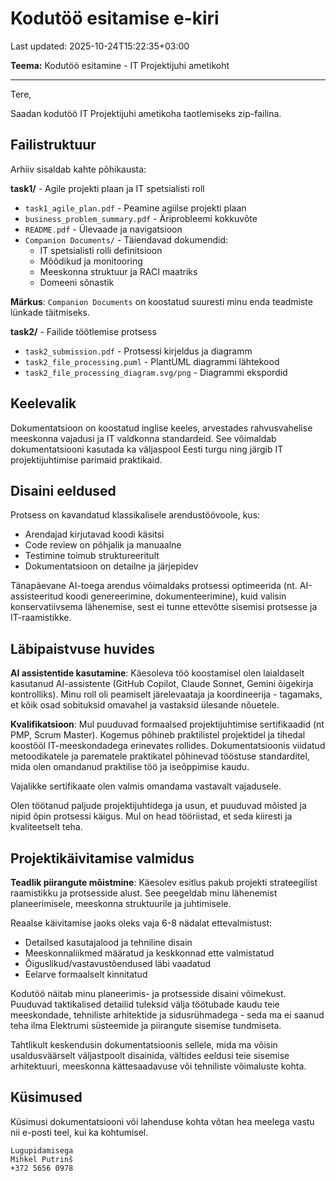 # Kodutöö esitamise e-kiri

Last updated: 2025-10-24T15:22:35+03:00

**Teema:** Kodutöö esitamine - IT Projektijuhi ametikoht

---

Tere,

Saadan kodutöö IT Projektijuhi ametikoha taotlemiseks zip-failina.

## Failistruktuur

Arhiiv sisaldab kahte põhikausta:

**task1/** - Agile projekti plaan ja IT spetsialisti roll

- `task1_agile_plan.pdf` - Peamine agiilse projekti plaan
- `business_problem_summary.pdf` - Äriprobleemi kokkuvõte
- `README.pdf` - Ülevaade ja navigatsioon
- `Companion Documents/` - Täiendavad dokumendid:
  - IT spetsialisti rolli definitsioon
  - Mõõdikud ja monitooring
  - Meeskonna struktuur ja RACI maatriks
  - Domeeni sõnastik

**Märkus**: `Companion Documents` on koostatud suuresti minu enda teadmiste lünkade täitmiseks.

**task2/** - Failide töötlemise protsess

- `task2_submission.pdf` - Protsessi kirjeldus ja diagramm
- `task2_file_processing.puml` - PlantUML diagrammi lähtekood
- `task2_file_processing_diagram.svg/png` - Diagrammi ekspordid

## Keelevalik

Dokumentatsioon on koostatud inglise keeles, arvestades rahvusvahelise meeskonna vajadusi ja IT valdkonna standardeid. See võimaldab dokumentatsiooni kasutada ka väljaspool Eesti turgu ning järgib IT projektijuhtimise parimaid praktikaid.

## Disaini eeldused

Protsess on kavandatud klassikalisele arendustöövoole, kus:

- Arendajad kirjutavad koodi käsitsi
- Code review on põhjalik ja manuaalne
- Testimine toimub struktureeritult
- Dokumentatsioon on detailne ja järjepidev

Tänapäevane AI-toega arendus võimaldaks protsessi optimeerida (nt. AI-assisteeritud koodi genereerimine, dokumenteerimine), kuid valisin konservatiivsema lähenemise, sest ei tunne ettevõtte sisemisi protsesse ja IT-raamistikke.

## Läbipaistvuse huvides

**AI assistentide kasutamine**: Käesoleva töö koostamisel olen laialdaselt kasutanud AI-assistente (GitHub Copilot, Claude Sonnet, Gemini õigekirja kontrolliks). Minu roll oli peamiselt järelevaataja ja koordineerija - tagamaks, et kõik osad sobituksid omavahel ja vastaksid ülesande nõuetele.

**Kvalifikatsioon**: Mul puuduvad formaalsed projektijuhtimise sertifikaadid (nt PMP, Scrum Master). Kogemus põhineb praktilistel projektidel ja tihedal koostööl IT-meeskondadega erinevates rollides. Dokumentatsioonis viidatud metoodikatele ja parematele praktikatel põhinevad tööstuse standarditel, mida olen omandanud praktilise töö ja iseõppimise kaudu.

Vajalikke sertifikaate olen valmis omandama vastavalt vajadusele.

Olen töötanud paljude projektijuhtidega ja usun, et puuduvad mõisted ja nipid õpin protsessi käigus. Mul on head tööriistad, et seda kiiresti ja kvaliteetselt teha.

## Projektikäivitamise valmidus

**Teadlik piirangute mõistmine**: Käesolev esitlus pakub projekti strateegilist raamistikku ja protsesside alust. See peegeldab minu lähenemist planeerimisele, meeskonna struktuurile ja juhtimisele.

Reaalse käivitamise jaoks oleks vaja 6-8 nädalat ettevalmistust:

- Detailsed kasutajalood ja tehniline disain
- Meeskonnaliikmed määratud ja keskkonnad ette valmistatud
- Õiguslikud/vastavustõendused läbi vaadatud
- Eelarve formaalselt kinnitatud

Kodutöö näitab minu planeerimis- ja protsesside disaini võimekust. Puuduvad taktikalised detailid tuleksid välja töötubade kaudu teie meeskondade, tehniliste arhitektide ja sidusrühmadega - seda ma ei saanud teha ilma Elektrumi süsteemide ja piirangute sisemise tundmiseta.

Tahtlikult keskendusin dokumentatsioonis sellele, mida ma võisin usaldusväärselt väljastpoolt disainida, vältides eeldusi teie sisemise arhitektuuri, meeskonna kättesaadavuse või tehniliste võimaluste kohta.

## Küsimused

Küsimusi dokumentatsiooni või lahenduse kohta võtan hea meelega vastu nii e-posti teel, kui ka kohtumisel.

```text
Lugupidamisega  
Mihkel Putrinš  
+372 5656 0978
```
